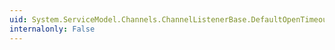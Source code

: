 ```yaml
---
uid: System.ServiceModel.Channels.ChannelListenerBase.DefaultOpenTimeout
internalonly: False
---
```

